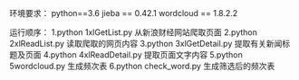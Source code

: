 环境要求：
python==3.6
jieba == 0.42.1
wordcloud == 1.8.2.2

运行顺序：
1.python 1xlGetList.py  从新浪财经网站爬取页面
2.python 2xlReadList.py   读取爬取的网页内容
3.python 3xlGetDetail.py  提取有关新闻标题及页面
4.python 4xlReadDetail.py  提取页面文字内容
5.python 5wordcloud.py   生成频次表
6.python check_word.py 生成筛选后的频次表